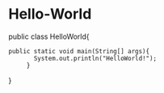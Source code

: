 # Hello-World
public class HelloWorld{

    public static void main(String[] args){
           System.out.println("HelloWorld!");
         }
}
